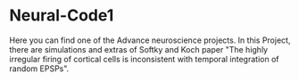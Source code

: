 # Neural-Code1
Here you can find one of the Advance neuroscience projects. In this Project, there are simulations and extras of Softky and Koch paper "The highly irregular firing of cortical cells is inconsistent with temporal integration of random EPSPs".
